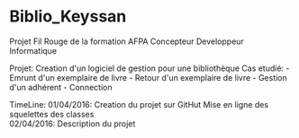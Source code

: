 # Biblio_Keyssan

Projet Fil Rouge de la formation AFPA Concepteur Developpeur Informatique

Projet: Creation d'un logiciel de gestion pour une bibliothèque
Cas etudié: - Emrunt d'un exemplaire de livre
			- Retour d'un exemplaire de livre
			- Gestion d'un adhérent
			- Connection 
			
TimeLine: 	01/04/2016: Creation du projet sur GitHut
						Mise en ligne des squelettes des classes 						
			02/04/2016: Description du projet
			